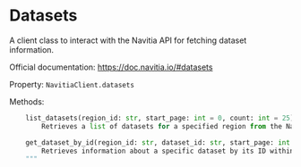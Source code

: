 # Datasets

A client class to interact with the Navitia API for fetching dataset information.

Official documentation: <https://doc.navitia.io/#datasets>

Property: `NavitiaClient.datasets`

Methods:

```python
    list_datasets(region_id: str, start_page: int = 0, count: int = 25) -> Tuple[Sequence[Dataset], Pagination]
        Retrieves a list of datasets for a specified region from the Navitia API.

    get_dataset_by_id(region_id: str, dataset_id: str, start_page: int = 0, count: int = 25) -> Tuple[Sequence[Dataset], Pagination]
        Retrieves information about a specific dataset by its ID within a region.
    """
```

